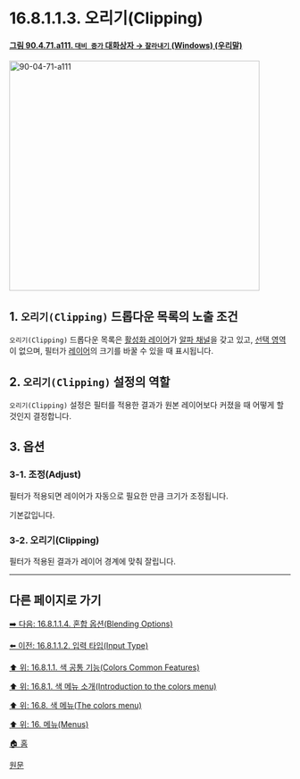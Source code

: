 # 16.8.1.1.3. 오리기(Clipping)

<a id="90-04-71-a111"></a>

#### [그림 90.4.71.a111. `대비 증가` 대화상자 → `잘라내기` (Windows) (우리말)](./90-04-0071-stretch_contrast.md#90-04-71-a111)
<img width="448" height="412" alt="90-04-71-a111" src="https://github.com/user-attachments/assets/4eb58c90-b514-4db4-9741-d72f6a48ef0b" />

<a id="16-08-01-01-03-s1"></a>

## 1. `오리기(Clipping)` 드롭다운 목록의 노출 조건
`오리기(Clipping)` 드롭다운 목록은 [활성화 레이어](./19-glossaryx-active_layer.md)가 [알파 채널](./19-glossaryx-alpha_channel.md)을 갖고 있고, [선택 영역](./19-glossaryx-selection.md)이 없으며, 필터가 [레이어](./19-glossaryx-layer.md)의 크기를 바꿀 수 있을 때 표시됩니다.

<a id="16-08-01-01-03-s2"></a>

## 2. `오리기(Clipping)` 설정의 역할
`오리기(Clipping)` 설정은 필터를 적용한 결과가 원본 레이어보다 커졌을 때 어떻게 할 것인지 결정합니다.

<a id="16-08-01-01-03-s3"></a>

## 3. 옵션

<a id="16-08-01-01-03-s3-01"></a>

### 3-1. 조정(Adjust)
필터가 적용되면 레이어가 자동으로 필요한 만큼 크기가 조정됩니다.

기본값입니다.

<a id="16-08-01-01-03-s3-02"></a>

### 3-2. 오리기(Clipping)
필터가 적용된 결과가 레이어 경계에 맞춰 잘립니다.

***

## 다른 페이지로 가기

[➡️ 다음: 16.8.1.1.4. 혼합 옵션(Blending Options)](./16-08-01-01-04-blending_options.md)

[⬅️ 이전: 16.8.1.1.2. 입력 타입(Input Type)](./16-08-01-01-02-input_type.md)

[⬆️ 위: 16.8.1.1. 색 공통 기능(Colors Common Features)](./16-08-01-01-00-colors_common_features.md)

[⬆️ 위: 16.8.1. 색 메뉴 소개(Introduction to the colors menu)](./16-08-01-00-introduction-to-the-colors-menu.md)

[⬆️ 위: 16.8. 색 메뉴(The colors menu)](./16-08-00-the-colors-menu.md)

[⬆️ 위: 16. 메뉴(Menus)](./16-00-menus.md)

[🏠 홈](./00-home.md)

[원문](https://docs.gimp.org/2.10/ko/gimp-colors-menu.html#colors-common-features)